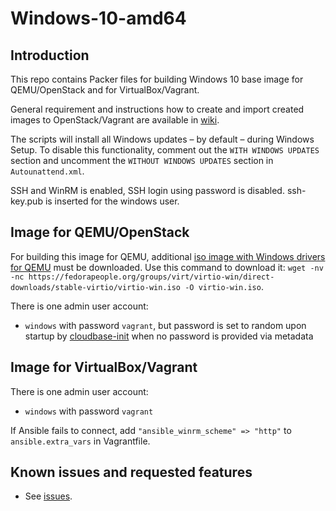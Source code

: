 # Windows-10-amd64

## Introduction

This repo contains Packer files for building Windows 10 base image for QEMU/OpenStack and for VirtualBox/Vagrant.

General requirement and instructions how to create and import created images to OpenStack/Vagrant are available in [wiki](https://gitlab.ics.muni.cz/muni-kypo-images/muni-kypo-images-wiki/-/wikis/image-packer).

The scripts will install all Windows updates – by default – during Windows Setup. To disable this functionality, comment out the `WITH WINDOWS UPDATES` section and uncomment the `WITHOUT WINDOWS UPDATES` section in `Autounattend.xml`.

SSH and WinRM is enabled, SSH login using password is disabled. ssh-key.pub is inserted for the windows user.

## Image for QEMU/OpenStack

For building this image for QEMU, additional [iso image with Windows drivers for QEMU](https://fedorapeople.org/groups/virt/virtio-win/direct-downloads/stable-virtio/virtio-win.iso) must be downloaded. Use this command to download it: `wget -nv -nc https://fedorapeople.org/groups/virt/virtio-win/direct-downloads/stable-virtio/virtio-win.iso -O virtio-win.iso`.

There is one admin user account:

*  `windows` with password `vagrant`, but password is set to random upon startup by [cloudbase-init](https://cloudbase-init.readthedocs.io/en/latest/intro.html) when no password is provided via metadata

## Image for VirtualBox/Vagrant

There is one admin user account:

*  `windows` with password `vagrant`

If Ansible fails to connect, add `"ansible_winrm_scheme" => "http"` to `ansible.extra_vars` in Vagrantfile.

## Known issues and requested features

* See [issues](https://gitlab.ics.muni.cz/muni-kypo-images/windows-10-amd64/-/issues).
